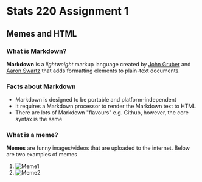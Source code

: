# Stats 220 Assignment 1
## Memes and HTML
### What is Markdown?
**Markdown** is a *lightweight* markup language created by [John Gruber](https://en.wikipedia.org/wiki/John_Gruber) and [Aaron Swartz](https://en.wikipedia.org/wiki/Aaron_Swartz) that adds formatting elements to plain-text documents.
### Facts about Markdown
* Markdown is designed to be portable and platform-independent
* It requires a Markdown processor to render the Markdown text to HTML
* There are lots of Markdown "flavours" e.g. Github, however, the core syntax is the same
### What is a meme?
**Memes** are funny images/videos that are uploaded to the internet.
Below are two examples of memes
1. ![Meme1](https://i.pinimg.com/236x/d9/42/66/d94266793cf8cb2220810979e0ae926f.jpg)
2. ![Meme2](https://i.redd.it/nji5udm38s881.jpg)
